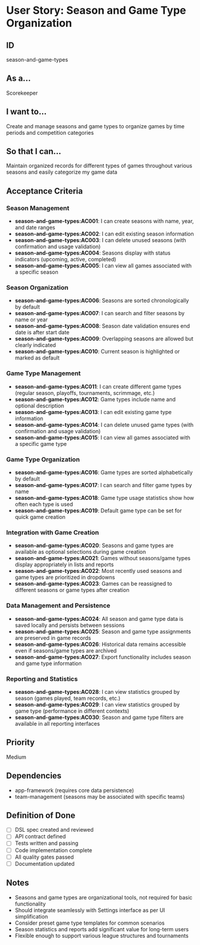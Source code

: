# User Story: Season and Game Type Organization

## ID

season-and-game-types

## As a...

Scorekeeper

## I want to...

Create and manage seasons and game types to organize games by time periods and competition categories

## So that I can...

Maintain organized records for different types of games throughout various seasons and easily categorize my game data

## Acceptance Criteria

### Season Management

- **season-and-game-types:AC001**: I can create seasons with name, year, and date ranges
- **season-and-game-types:AC002**: I can edit existing season information
- **season-and-game-types:AC003**: I can delete unused seasons (with confirmation and usage validation)
- **season-and-game-types:AC004**: Seasons display with status indicators (upcoming, active, completed)
- **season-and-game-types:AC005**: I can view all games associated with a specific season

### Season Organization

- **season-and-game-types:AC006**: Seasons are sorted chronologically by default
- **season-and-game-types:AC007**: I can search and filter seasons by name or year
- **season-and-game-types:AC008**: Season date validation ensures end date is after start date
- **season-and-game-types:AC009**: Overlapping seasons are allowed but clearly indicated
- **season-and-game-types:AC010**: Current season is highlighted or marked as default

### Game Type Management

- **season-and-game-types:AC011**: I can create different game types (regular season, playoffs, tournaments, scrimmage, etc.)
- **season-and-game-types:AC012**: Game types include name and optional description
- **season-and-game-types:AC013**: I can edit existing game type information
- **season-and-game-types:AC014**: I can delete unused game types (with confirmation and usage validation)
- **season-and-game-types:AC015**: I can view all games associated with a specific game type

### Game Type Organization

- **season-and-game-types:AC016**: Game types are sorted alphabetically by default
- **season-and-game-types:AC017**: I can search and filter game types by name
- **season-and-game-types:AC018**: Game type usage statistics show how often each type is used
- **season-and-game-types:AC019**: Default game type can be set for quick game creation

### Integration with Game Creation

- **season-and-game-types:AC020**: Seasons and game types are available as optional selections during game creation
- **season-and-game-types:AC021**: Games without seasons/game types display appropriately in lists and reports
- **season-and-game-types:AC022**: Most recently used seasons and game types are prioritized in dropdowns
- **season-and-game-types:AC023**: Games can be reassigned to different seasons or game types after creation

### Data Management and Persistence

- **season-and-game-types:AC024**: All season and game type data is saved locally and persists between sessions
- **season-and-game-types:AC025**: Season and game type assignments are preserved in game records
- **season-and-game-types:AC026**: Historical data remains accessible even if seasons/game types are archived
- **season-and-game-types:AC027**: Export functionality includes season and game type information

### Reporting and Statistics

- **season-and-game-types:AC028**: I can view statistics grouped by season (games played, team records, etc.)
- **season-and-game-types:AC029**: I can view statistics grouped by game type (performance in different contexts)
- **season-and-game-types:AC030**: Season and game type filters are available in all reporting interfaces

## Priority

Medium

## Dependencies

- app-framework (requires core data persistence)
- team-management (seasons may be associated with specific teams)

## Definition of Done

- [ ] DSL spec created and reviewed
- [ ] API contract defined
- [ ] Tests written and passing
- [ ] Code implementation complete
- [ ] All quality gates passed
- [ ] Documentation updated

## Notes

- Seasons and game types are organizational tools, not required for basic functionality
- Should integrate seamlessly with Settings interface as per UI simplification
- Consider preset game type templates for common scenarios
- Season statistics and reports add significant value for long-term users
- Flexible enough to support various league structures and tournaments
